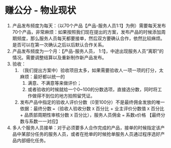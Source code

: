 # 赚公分 - 物业现状





1. 产品发布频度为每天：（以70个产品【产品-服务人员1:1】为例）需要每天发布70个产品，非常麻烦：如果按照我们现在提出的方案，发布产品的时候添加周期频度，那么服务人员每天都要接单，然后双方要确认合作，依然比较麻烦。是否可以在第一次确认之后以后默认合作关系。
2. 产品发布频度为一个月：【产品-服务人员， 1:1】，中途出现服务人员“离职”的情况。需要调整结算以及重新制作新产品发布。
3. 验收：
   1. （我们提出方案中）验收项目太多，如果需要验收人一项一项的打分，太麻烦：最好都以统一的
      1. 满意、不满意等来做评价；
      2. 或者验收的时候就给一个0~100的分数选项，直接选分数，同时将工作做得不到位的地方拍照留凭证。
   2. 发布产品中指定的验收人评价分数（0至100分）不是最终佣金发放的唯一依据：最终分数 `=`（验收人验收分数 `X` 百分比 + 业主评价分数值 `X` 百分比 + 品质部周期性审核分数 `X` 百分比），服务人员佣金 `=` 系数`x`价格 【最终分数与系数一一对应】
4. 多人个服务人员接单：对于必须要多人合作完成的产品，接单的时候指定该产品中某部分任务的服务人员，或者在抢单的时候抢单服务人员通过程序选好产品内部细化任务。